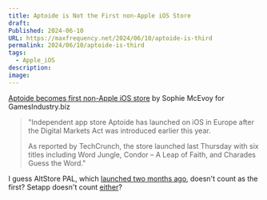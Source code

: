 ```yaml
---
title: Aptoide is Not the First non-Apple iOS Store
draft: 
Published: 2024-06-10
URL: https://maxfrequency.net/2024/06/10/aptoide-is-third
permalink: 2024/06/10/aptoide-is-third
tags:
  - Apple_iOS
description: 
image: 
---
```

[Aptoide becomes first non-Apple iOS store](https://www.gamesindustry.biz/aptoide-becomes-first-non-apple-ios-store) by Sophie McEvoy for GamesIndustry.biz 

> "Independent app store Aptoide has launched on iOS in Europe after the Digital Markets Act was introduced earlier this year.
> 
> As reported by TechCrunch, the store launched last Thursday with six titles including Word Jungle, Condor – A Leap of Faith, and Charades Guess the Word."

I guess AltStore PAL, which [launched two months ago](https://www.theverge.com/24100464/altstore-pal-dma-eu-launch-delta-nintendo-emulator-clip-clipboard-manager), doesn't count as the first? Setapp doesn't count [either](https://www.macrumors.com/2024/05/13/setapp-iphone-marketplace-may-14/)?